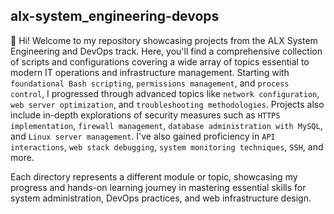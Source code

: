 ## alx-system_engineering-devops

👋 Hi! Welcome to my repository showcasing projects from the ALX System Engineering and DevOps track.
Here, you'll find a comprehensive collection of scripts and configurations covering a wide array of topics essential to modern IT operations and infrastructure management. Starting with `foundational Bash scripting`, `permissions management`, and `process control`, I progressed through advanced topics like `network configuration`, `web server optimization`, and `troubleshooting methodologies`. Projects also include in-depth explorations of security measures such as `HTTPS implementation`, `firewall management`, `database administration with MySQL`, and `Linux server management`. I've also gained proficiency in `API interactions`, `web stack debugging`, `system monitoring techniques`, `SSH`, and more.

Each directory represents a different module or topic, showcasing my progress and hands-on learning journey in mastering essential skills for system administration, DevOps practices, and web infrastructure design.
